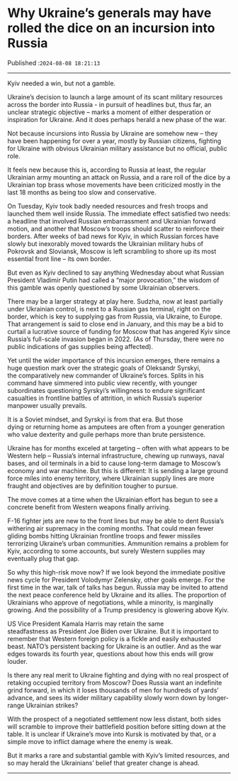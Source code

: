 # Why Ukraine’s generals may have rolled the dice on an incursion into Russia

Published :`2024-08-08 18:21:13`

---

Kyiv needed a win, but not a gamble.

Ukraine’s decision to launch a large amount of its scant military resources across the border into Russia - in pursuit of headlines but, thus far, an unclear strategic objective – marks a moment of either desperation or inspiration for Ukraine. And it does perhaps herald a new phase of the war.

Not because incursions into Russia by Ukraine are somehow new – they have been happening for over a year, mostly by Russian citizens, fighting for Ukraine with obvious Ukrainian military assistance but no official, public role.

It feels new because this is, according to Russia at least, the regular Ukrainian army mounting an attack on Russia, and a rare roll of the dice by a Ukrainian top brass whose movements have been criticized mostly in the last 18 months as being too slow and conservative.

On Tuesday, Kyiv took badly needed resources and fresh troops and launched them well inside Russia. The immediate effect satisfied two needs: a headline that involved Russian embarrassment and Ukrainian forward motion, and another that Moscow’s troops should scatter to reinforce their borders. After weeks of bad news for Kyiv, in which Russian forces have slowly but inexorably moved towards the Ukrainian military hubs of Pokrovsk and Sloviansk, Moscow is left scrambling to shore up its most essential front line – its own border.

But even as Kyiv declined to say anything Wednesday about what Russian President Vladimir Putin had called a “major provocation,” the wisdom of this gamble was openly questioned by some Ukrainian observers.

There may be a larger strategy at play here. Sudzha, now at least partially under Ukrainian control, is next to a Russian gas terminal, right on the border, which is key to supplying gas from Russia, via Ukraine, to Europe. That arrangement is said to close end in January, and this may be a bid to curtail a lucrative source of funding for Moscow that has angered Kyiv since Russia’s full-scale invasion began in 2022. (As of Thursday, there were no public indications of gas supplies being affected).

Yet until the wider importance of this incursion emerges, there remains a huge question mark over the strategic goals of Oleksandr Syrskyi, the comparatively new commander of Ukraine’s forces. Splits in his command have simmered into public view recently, with younger subordinates questioning Syrskyi’s willingness to endure significant casualties in frontline battles of attrition, in which Russia’s superior manpower usually prevails.

It is a Soviet mindset, and Syrskyi is from that era. But those dying or returning home as amputees are often from a younger generation who value dexterity and guile perhaps more than brute persistence.

Ukraine has for months exceled at targeting – often with what appears to be Western help – Russia’s internal infrastructure, chewing up runways, naval bases, and oil terminals in a bid to cause long-term damage to Moscow’s economy and war machine. But this is different: It is sending a large ground force miles into enemy territory, where Ukrainian supply lines are more fraught and objectives are by definition tougher to pursue.

The move comes at a time when the Ukrainian effort has begun to see a concrete benefit from Western weapons finally arriving.

F-16 fighter jets are new to the front lines but may be able to dent Russia’s withering air supremacy in the coming months. That could mean fewer gliding bombs hitting Ukrainian frontline troops and fewer missiles terrorizing Ukraine’s urban communities. Ammunition remains a problem for Kyiv, according to some accounts, but surely Western supplies may eventually plug that gap.

So why this high-risk move now? If we look beyond the immediate positive news cycle for President Volodymyr Zelensky, other goals emerge. For the first time in the war, talk of talks has begun. Russia may be invited to attend the next peace conference held by Ukraine and its allies. The proportion of Ukrainians who approve of negotiations, while a minority, is marginally growing. And the possibility of a Trump presidency is glowering above Kyiv.

US Vice President Kamala Harris may retain the same steadfastness as President Joe Biden over Ukraine. But it is important to remember that Western foreign policy is a fickle and easily exhausted beast. NATO’s persistent backing for Ukraine is an outlier. And as the war edges towards its fourth year, questions about how this ends will grow louder.

Is there any real merit to Ukraine fighting and dying with no real prospect of retaking occupied territory from Moscow? Does Russia want an indefinite grind forward, in which it loses thousands of men for hundreds of yards’ advance, and sees its wider military capability slowly worn down by longer-range Ukrainian strikes?

With the prospect of a negotiated settlement now less distant, both sides will scramble to improve their battlefield position before sitting down at the table. It is unclear if Ukraine’s move into Kursk is motivated by that, or a simple move to inflict damage where the enemy is weak.

But it marks a rare and substantial gamble with Kyiv’s limited resources, and so may herald the Ukrainians’ belief that greater change is ahead.

---

